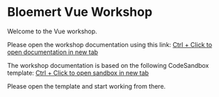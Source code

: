 # Bloemert Vue Workshop #

Welcome to the Vue workshop.

Please open the workshop documentation using this link: [Ctrl + Click to open documentation in new tab](<https://qmspx.csb.app/>)

The workshop documentation is based on the following CodeSandbox template: [Ctrl + Click to open sandbox in new tab](<https://codesandbox.io/s/github/mrwatts/vue-workshop>)

Please open the template and start working from there.
